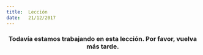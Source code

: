 ```yaml
---
title:  Lección
date:   21/12/2017
---
```


### <center>Todavía estamos trabajando en esta lección. Por favor, vuelva más tarde.</center>